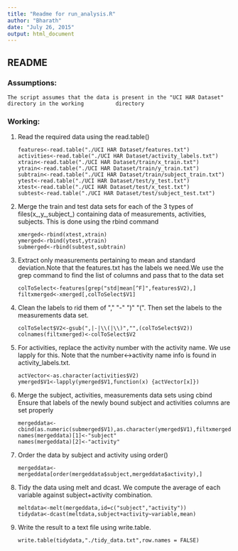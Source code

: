 ```yaml
---
title: "Readme for run_analysis.R"
author: "Bharath"
date: "July 26, 2015"
output: html_document
---
```

##							                    README
### Assumptions:
    The script assumes that the data is present in the "UCI HAR Dataset" directory in the working          directory
### Working:
1. Read the required data using the read.table()

    ```{r}
    features<-read.table("./UCI HAR Dataset/features.txt")
    activities<-read.table("./UCI HAR Dataset/activity_labels.txt")
    xtrain<-read.table("./UCI HAR Dataset/train/x_train.txt")
    ytrain<-read.table("./UCI HAR Dataset/train/y_train.txt")
    subtrain<-read.table("./UCI HAR Dataset/train/subject_train.txt")
    ytest<-read.table("./UCI HAR Dataset/test/y_test.txt")
    xtest<-read.table("./UCI HAR Dataset/test/x_test.txt")
    subtest<-read.table("./UCI HAR Dataset/test/subject_test.txt")
    ```
2. Merge the train and test data sets for each of the 3 types of files(x_,y_,subject_) containing data of measurements, activities, subjects. This is done using the rbind command

    ```{r}
    xmerged<-rbind(xtest,xtrain)
    ymerged<-rbind(ytest,ytrain)
    submerged<-rbind(subtest,subtrain)
    ```
3. Extract only measurements pertaining to mean and standard deviation.Note that the features.txt has the labels we need.We use the grep command to find the list of columns and pass that to the data set

    ```{r}
    colToSelect<-features[grep("std|mean[^F]",features$V2),]
    filtxmerged<-xmerged[,colToSelect$V1]
    ```
4. Clean the labels to rid them of "," "-" ")" "(". Then set the labels to the measurements data set.

    ```{r}
    colToSelect$V2<-gsub(",|-|\\(|\\)","",(colToSelect$V2))
    colnames(filtxmerged)<-colToSelect$V2
    ```
5. For activities, replace the activity number with the activity name. We use lapply for this.
   Note that the number<->activity name info is found in activity_labels.txt.

    ```{r}
    actVector<-as.character(activities$V2)
    ymerged$V1<-lapply(ymerged$V1,function(x) {actVector[x]})
    ```
6. Merge the subject, activities, measurements data sets using cbind
   Ensure that labels of the newly bound subject and activities columns are set properly

    ```{r}
    mergeddata<-cbind(as.numeric(submerged$V1),as.character(ymerged$V1),filtxmerged)
    names(mergeddata)[1]<-"subject"
    names(mergeddata)[2]<-"activity"
    ```
7. Order the data by subject and activity using order()

    ```{r}
    mergeddata<-mergeddata[order(mergeddata$subject,mergeddata$activity),]
    ```
8. Tidy the data using melt and dcast. We compute the average of each variable against subject+activity combination.

    ```{r}
    meltdata<-melt(mergeddata,id=c("subject","activity"))
    tidydata<-dcast(meltdata,subject+activity~variable,mean)
    ```
9. Write the result to a text file using write.table.

    ```{r}
    write.table(tidydata,"./tidy_data.txt",row.names = FALSE)
    ```